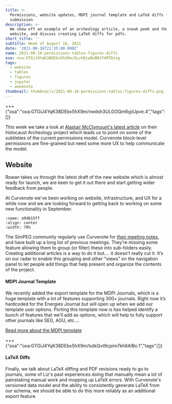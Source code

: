 ```yaml
---
title: >-
  Permissions, website updates, MDPI journal template and LaTeX diffs for
  submission
description: >-
  We show off an example of an archeology article, a sneak peek and the new
  website, and discuss creating LaTeX diffs for pdfs.
short_title: ''
subtitle: Week of August 16, 2021
date: '2021-08-16T21:35:00.000Z'
name: 2021-08-16-permissions-tables-figures-diffs
oxa: oxa:GTGiJ4YqK38DEbx5hX9m/OLvhBjwBxBNJY4RTDzxg
tags:
  - website
  - tables
  - figures
  - jupyter
  - weeknote
thumbnail: thumbnails/2021-08-16-permissions-tables-figures-diffs.png
---
```


+++ {"oxa":"oxa:GTGiJ4YqK38DEbx5hX9m/nwdsh3ULGOQm6yjiUpve.4","tags":[]}

This week we take a look at [Alastair McClymount's latest article](https://curvenote.com/@alastair/holocaust-archaeology/mila18-processing) on their Holocaust Archeology project which leads us to point on some of the subtleties of the current permissions model. Curvenote block-level permissions are fine-grained but need some more UX to help communicate the model.

## Website

Rowan takes us through the latest draft of the new website which is almost ready for launch, we are keen to get it out there and start getting wider feedback from people.

At Curvenote we've been working on website, infrastructure, and UX for a while now and we are looking forward to getting back to working on some new functionality in September.

```{figure} images/GTGiJ4YqK38DEbx5hX9m-gsB9EvsyeKWclKYf0TAM-v1.gif
:name: a9d815ff
:align: center
:width: 70%
```

The SimPEG community regularly use Curvenote for [their meeting notes](https://curvenote.com/@simpeg/meeting-notes), and have built up a long list of previous meetings. They’re missing some feature allowing them to group (or filter) these into sub-folders easily. Creating additional articles is a way to do it but…. it doesn’t really cut it. It’s on our radar to enable this grouping and other “views” on the navigation panel to let people add things that help present and organize the contents of the project.

#### MDPI Journal Template

We recently added the export template for the MDPI Journals, which is a huge template with a lot of features supporting 300+ journals. Right now it’s hardcoded for the Energies Journal but will open up when we add our template user options. Porting this template now is has helped identify a bunch of features that we’ll add as options, which will help to fully support other journals like SEG, AGU, etc….

[Read more about the MDPI template](https://curvenote.com/oxa:9Kv3iYv0uCgaG0zl4WDZ/wiXpYocjoMv8kaVijqu7.1)

+++ {"oxa":"oxa:GTGiJ4YqK38DEbx5hX9m/tutkQvt9cpim7kh6AlBo.1","tags":[]}

#### LaTeX Diffs

Finally, we talk about LaTeX diffing and PDF revisions ready to go to journals, some of Liz's past experiences doing that manually mean a lot of painstaking manual work and mopping up LaTeX errors. With Curvenote's versioned data model and the ability to consistently generate LaTeX from our schema, we should be able to do this more reliably as an additional export feature.
